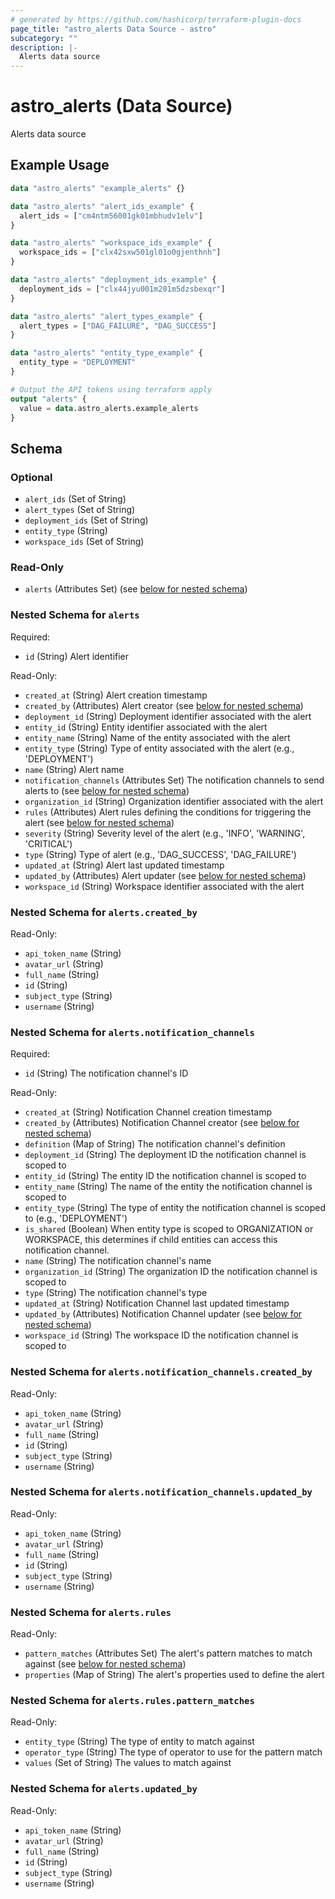 ```yaml
---
# generated by https://github.com/hashicorp/terraform-plugin-docs
page_title: "astro_alerts Data Source - astro"
subcategory: ""
description: |-
  Alerts data source
---
```


# astro_alerts (Data Source)

Alerts data source

## Example Usage

```terraform
data "astro_alerts" "example_alerts" {}

data "astro_alerts" "alert_ids_example" {
  alert_ids = ["cm4ntm56001gk01mbhudv1elv"]
}

data "astro_alerts" "workspace_ids_example" {
  workspace_ids = ["clx42sxw501gl01o0gjenthnh"]
}

data "astro_alerts" "deployment_ids_example" {
  deployment_ids = ["clx44jyu001m201m5dzsbexqr"]
}

data "astro_alerts" "alert_types_example" {
  alert_types = ["DAG_FAILURE", "DAG_SUCCESS"]
}

data "astro_alerts" "entity_type_example" {
  entity_type = "DEPLOYMENT"
}

# Output the API tokens using terraform apply
output "alerts" {
  value = data.astro_alerts.example_alerts
}
```

<!-- schema generated by tfplugindocs -->
## Schema

### Optional

- `alert_ids` (Set of String)
- `alert_types` (Set of String)
- `deployment_ids` (Set of String)
- `entity_type` (String)
- `workspace_ids` (Set of String)

### Read-Only

- `alerts` (Attributes Set) (see [below for nested schema](#nestedatt--alerts))

<a id="nestedatt--alerts"></a>
### Nested Schema for `alerts`

Required:

- `id` (String) Alert identifier

Read-Only:

- `created_at` (String) Alert creation timestamp
- `created_by` (Attributes) Alert creator (see [below for nested schema](#nestedatt--alerts--created_by))
- `deployment_id` (String) Deployment identifier associated with the alert
- `entity_id` (String) Entity identifier associated with the alert
- `entity_name` (String) Name of the entity associated with the alert
- `entity_type` (String) Type of entity associated with the alert (e.g., 'DEPLOYMENT')
- `name` (String) Alert name
- `notification_channels` (Attributes Set) The notification channels to send alerts to (see [below for nested schema](#nestedatt--alerts--notification_channels))
- `organization_id` (String) Organization identifier associated with the alert
- `rules` (Attributes) Alert rules defining the conditions for triggering the alert (see [below for nested schema](#nestedatt--alerts--rules))
- `severity` (String) Severity level of the alert (e.g., 'INFO', 'WARNING', 'CRITICAL')
- `type` (String) Type of alert (e.g., 'DAG_SUCCESS', 'DAG_FAILURE')
- `updated_at` (String) Alert last updated timestamp
- `updated_by` (Attributes) Alert updater (see [below for nested schema](#nestedatt--alerts--updated_by))
- `workspace_id` (String) Workspace identifier associated with the alert

<a id="nestedatt--alerts--created_by"></a>
### Nested Schema for `alerts.created_by`

Read-Only:

- `api_token_name` (String)
- `avatar_url` (String)
- `full_name` (String)
- `id` (String)
- `subject_type` (String)
- `username` (String)


<a id="nestedatt--alerts--notification_channels"></a>
### Nested Schema for `alerts.notification_channels`

Required:

- `id` (String) The notification channel's ID

Read-Only:

- `created_at` (String) Notification Channel creation timestamp
- `created_by` (Attributes) Notification Channel creator (see [below for nested schema](#nestedatt--alerts--notification_channels--created_by))
- `definition` (Map of String) The notification channel's definition
- `deployment_id` (String) The deployment ID the notification channel is scoped to
- `entity_id` (String) The entity ID the notification channel is scoped to
- `entity_name` (String) The name of the entity the notification channel is scoped to
- `entity_type` (String) The type of entity the notification channel is scoped to (e.g., 'DEPLOYMENT')
- `is_shared` (Boolean) When entity type is scoped to ORGANIZATION or WORKSPACE, this determines if child entities can access this notification channel.
- `name` (String) The notification channel's name
- `organization_id` (String) The organization ID the notification channel is scoped to
- `type` (String) The notification channel's type
- `updated_at` (String) Notification Channel last updated timestamp
- `updated_by` (Attributes) Notification Channel updater (see [below for nested schema](#nestedatt--alerts--notification_channels--updated_by))
- `workspace_id` (String) The workspace ID the notification channel is scoped to

<a id="nestedatt--alerts--notification_channels--created_by"></a>
### Nested Schema for `alerts.notification_channels.created_by`

Read-Only:

- `api_token_name` (String)
- `avatar_url` (String)
- `full_name` (String)
- `id` (String)
- `subject_type` (String)
- `username` (String)


<a id="nestedatt--alerts--notification_channels--updated_by"></a>
### Nested Schema for `alerts.notification_channels.updated_by`

Read-Only:

- `api_token_name` (String)
- `avatar_url` (String)
- `full_name` (String)
- `id` (String)
- `subject_type` (String)
- `username` (String)



<a id="nestedatt--alerts--rules"></a>
### Nested Schema for `alerts.rules`

Read-Only:

- `pattern_matches` (Attributes Set) The alert's pattern matches to match against (see [below for nested schema](#nestedatt--alerts--rules--pattern_matches))
- `properties` (Map of String) The alert's properties used to define the alert

<a id="nestedatt--alerts--rules--pattern_matches"></a>
### Nested Schema for `alerts.rules.pattern_matches`

Read-Only:

- `entity_type` (String) The type of entity to match against
- `operator_type` (String) The type of operator to use for the pattern match
- `values` (Set of String) The values to match against



<a id="nestedatt--alerts--updated_by"></a>
### Nested Schema for `alerts.updated_by`

Read-Only:

- `api_token_name` (String)
- `avatar_url` (String)
- `full_name` (String)
- `id` (String)
- `subject_type` (String)
- `username` (String)
